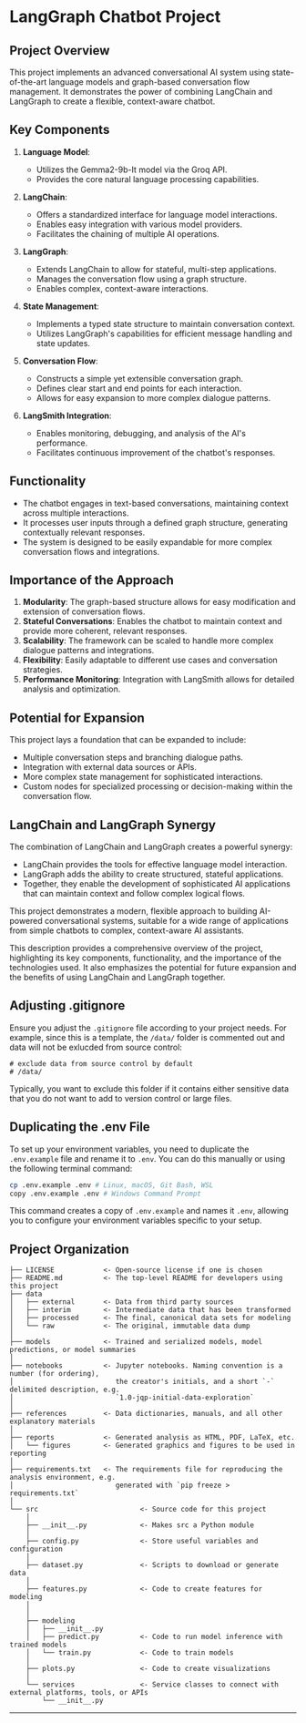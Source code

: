 # LangGraph Chatbot Project

## Project Overview

This project implements an advanced conversational AI system using state-of-the-art language models and graph-based conversation flow management.
 It demonstrates the power of combining LangChain and LangGraph to create a flexible, context-aware chatbot.

## Key Components

1. **Language Model**: 
   - Utilizes the Gemma2-9b-It model via the Groq API.
   - Provides the core natural language processing capabilities.

2. **LangChain**:
   - Offers a standardized interface for language model interactions.
   - Enables easy integration with various model providers.
   - Facilitates the chaining of multiple AI operations.

3. **LangGraph**:
   - Extends LangChain to allow for stateful, multi-step applications.
   - Manages the conversation flow using a graph structure.
   - Enables complex, context-aware interactions.

4. **State Management**:
   - Implements a typed state structure to maintain conversation context.
   - Utilizes LangGraph's capabilities for efficient message handling and state updates.

5. **Conversation Flow**:
   - Constructs a simple yet extensible conversation graph.
   - Defines clear start and end points for each interaction.
   - Allows for easy expansion to more complex dialogue patterns.

6. **LangSmith Integration**:
   - Enables monitoring, debugging, and analysis of the AI's performance.
   - Facilitates continuous improvement of the chatbot's responses.

## Functionality

- The chatbot engages in text-based conversations, maintaining context across multiple interactions.
- It processes user inputs through a defined graph structure, generating contextually relevant responses.
- The system is designed to be easily expandable for more complex conversation flows and integrations.

## Importance of the Approach

1. **Modularity**: The graph-based structure allows for easy modification and extension of conversation flows.
2. **Stateful Conversations**: Enables the chatbot to maintain context and provide more coherent, relevant responses.
3. **Scalability**: The framework can be scaled to handle more complex dialogue patterns and integrations.
4. **Flexibility**: Easily adaptable to different use cases and conversation strategies.
5. **Performance Monitoring**: Integration with LangSmith allows for detailed analysis and optimization.

## Potential for Expansion

This project lays a foundation that can be expanded to include:
- Multiple conversation steps and branching dialogue paths.
- Integration with external data sources or APIs.
- More complex state management for sophisticated interactions.
- Custom nodes for specialized processing or decision-making within the conversation flow.

## LangChain and LangGraph Synergy

The combination of LangChain and LangGraph creates a powerful synergy:
- LangChain provides the tools for effective language model interaction.
- LangGraph adds the ability to create structured, stateful applications.
- Together, they enable the development of sophisticated AI applications that can maintain context and follow complex logical flows.

This project demonstrates a modern, flexible approach to building AI-powered conversational systems, suitable for a wide range of applications from simple chatbots to complex, context-aware AI assistants.

This description provides a comprehensive overview of the project, highlighting its key components, functionality, and the importance of the technologies used. 
It also emphasizes the potential for future expansion and the benefits of using LangChain and LangGraph together. 




## Adjusting .gitignore

Ensure you adjust the `.gitignore` file according to your project needs. For example, since this is a template, the `/data/` folder is commented out and data will not be exlucded from source control:

```plaintext
# exclude data from source control by default
# /data/
```

Typically, you want to exclude this folder if it contains either sensitive data that you do not want to add to version control or large files.

## Duplicating the .env File
To set up your environment variables, you need to duplicate the `.env.example` file and rename it to `.env`. You can do this manually or using the following terminal command:

```bash
cp .env.example .env # Linux, macOS, Git Bash, WSL
copy .env.example .env # Windows Command Prompt
```

This command creates a copy of `.env.example` and names it `.env`, allowing you to configure your environment variables specific to your setup.


## Project Organization

```
├── LICENSE            <- Open-source license if one is chosen
├── README.md          <- The top-level README for developers using this project
├── data
│   ├── external       <- Data from third party sources
│   ├── interim        <- Intermediate data that has been transformed
│   ├── processed      <- The final, canonical data sets for modeling
│   └── raw            <- The original, immutable data dump
│
├── models             <- Trained and serialized models, model predictions, or model summaries
│
├── notebooks          <- Jupyter notebooks. Naming convention is a number (for ordering),
│                         the creator's initials, and a short `-` delimited description, e.g.
│                         `1.0-jqp-initial-data-exploration`
│
├── references         <- Data dictionaries, manuals, and all other explanatory materials
│
├── reports            <- Generated analysis as HTML, PDF, LaTeX, etc.
│   └── figures        <- Generated graphics and figures to be used in reporting
│
├── requirements.txt   <- The requirements file for reproducing the analysis environment, e.g.
│                         generated with `pip freeze > requirements.txt`
│
└── src                         <- Source code for this project
    │
    ├── __init__.py             <- Makes src a Python module
    │
    ├── config.py               <- Store useful variables and configuration
    │
    ├── dataset.py              <- Scripts to download or generate data
    │
    ├── features.py             <- Code to create features for modeling
    │
    │    
    ├── modeling                
    │   ├── __init__.py 
    │   ├── predict.py          <- Code to run model inference with trained models          
    │   └── train.py            <- Code to train models
    │
    ├── plots.py                <- Code to create visualizations 
    │
    └── services                <- Service classes to connect with external platforms, tools, or APIs
        └── __init__.py 
```

--------